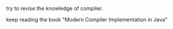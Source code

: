 try to revise the knowledge of compiler.

keep reading the book "Modern Compiler Implementation in Java"
